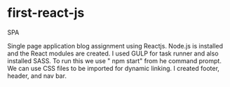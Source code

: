 # first-react-js
SPA

Single page application blog assignment using Reactjs. Node.js is installed and the React modules are created. I used GULP for task 
runner and also installed SASS. To run this we use " npm start" from he command prompt. We can use CSS files to be imported for dynamic linking.
I created  footer, header, and nav bar.
